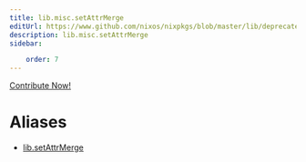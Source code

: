 ```yaml
---
title: lib.misc.setAttrMerge
editUrl: https://www.github.com/nixos/nixpkgs/blob/master/lib/deprecated.nix#L202C18
description: lib.misc.setAttrMerge
sidebar:

    order: 7
---
```


<a href="https://www.github.com/nixos/nixpkgs/blob/master/lib/deprecated.nix#L202C18">Contribute Now!</a>


# Aliases

- [lib.setAttrMerge](/reference/libsetAttrMerge)


